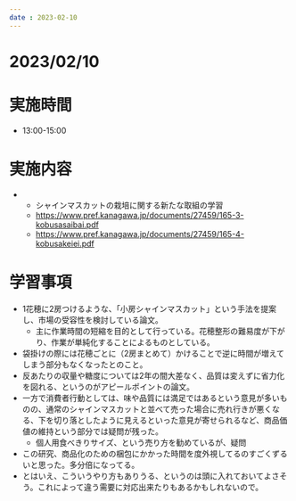 ```yaml
---
date : 2023-02-10
---
```


# 2023/02/10

# 実施時間
- 13:00-15:00

# 実施内容
- - シャインマスカットの栽培に関する新たな取組の学習
  - https://www.pref.kanagawa.jp/documents/27459/165-3-kobusasaibai.pdf
  - https://www.pref.kanagawa.jp/documents/27459/165-4-kobusakeiei.pdf

# 学習事項
- 1花穂に2房つけるような、「小房シャインマスカット」という手法を提案し、市場の受容性を検討している論文。
  - 主に作業時間の短縮を目的として行っている。花穂整形の難易度が下がり、作業が単純化することによるものとしている。
- 袋掛けの際には花穂ごとに（2房まとめて）かけることで逆に時間が増えてしまう部分もなくなったとのこと。
- 反あたりの収量や糖度については2年の間大差なく、品質は変えずに省力化を図れる、というのがアピールポイントの論文。
- 一方で消費者行動としては、味や品質には満足ではあるという意見が多いものの、通常のシャインマスカットと並べて売った場合に売れ行きが悪くなる、下を切り落としたように見えるといった意見が寄せられるなど、商品価値の維持という部分では疑問が残った。
  - 個人用食べきりサイズ、という売り方を勧めているが、疑問
- この研究、商品化のための梱包にかかった時間を度外視してるのすごくずるいと思った。多分倍になってる。
- とはいえ、こういうやり方もありうる、というのは頭に入れておいてよさそう。これによって違う需要に対応出来たりもあるかもしれないので。
